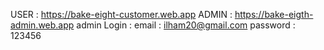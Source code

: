 USER : https://bake-eight-customer.web.app
ADMIN : https://bake-eigth-admin.web.app
  admin Login : 
    email : ilham20@gmail.com
    password : 123456